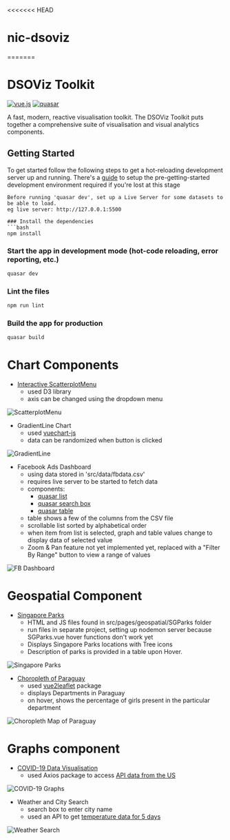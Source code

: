 <<<<<<< HEAD
# nic-dsoviz
=======
# DSOViz Toolkit

[![vue.js](https://img.shields.io/badge/vue.js-2.6.10-blue)](https://github.com/vuejs/vue)
[![quasar](https://img.shields.io/badge/quasar-1.5.4-blue)](https://github.com/quasarframework/quasar)

A fast, modern, reactive visualisation toolkit. The DSOViz Toolkit puts together a comprehensive suite of visualisation and visual analytics components.

## Getting Started

To get started follow the following steps to get a hot-reloading development server up and running. 
There's a [guide](docs/setup_dev_environment.md) to setup the pre-getting-started development environment required if you're lost at this stage
```
Before running 'quasar dev', set up a Live Server for some datasets to be able to load.
eg live server: http://127.0.0.1:5500

### Install the dependencies
```bash
npm install
```

### Start the app in development mode (hot-code reloading, error reporting, etc.)
```bash
quasar dev
```

### Lint the files
```bash
npm run lint
```

### Build the app for production
```bash
quasar build
```

# Chart Components
* [Interactive ScatterplotMenu](https://vizhub.com/curran/98ba4daacc92442f8d9fd7d91bfd712a)  
    * used D3 library
    * axis can be changed using the dropdown menu

![ScatterplotMenu](./readme_images/ScatterplotMenu.JPG)

* GradientLine Chart
    * used [vuechart-js](https://vue-chartjs.org/)
    * data can be randomized when button is clicked

![GradientLine](./readme_images/GradientLine.JPG)

* Facebook Ads Dashboard
    * using data stored in 'src/data/fbdata.csv'
    * requires live server to be started to fetch data
    * components:
        * [quasar list](https://quasar.dev/vue-components/list-and-list-items)
        * [quasar search box](https://quasar.dev/vue-components/input)
        * [quasar table](https://quasar.dev/vue-components/table)
    * table shows a few of the columns from the CSV file
    * scrollable list sorted by alphabetical order
    * when item from list is selected, graph and table values change to display data of selected value
    * Zoom & Pan feature not yet implemented yet, replaced with a "Filter By Range" button to view a range of values

![FB Dashboard](./readme_images/FBDashboard.JPG)

# Geospatial Component
* [Singapore Parks](https://data.gov.sg/dataset/parks)
    * HTML and JS files found in src/pages/geospatial/SGParks folder
    * run files in separate project, setting up nodemon server because SGParks.vue hover functions don't work yet
    * Displays Singapore Parks locations with Tree icons
    * Description of parks is provided in a table upon Hover.

![Singapore Parks](./readme_images/SGParks.JPG)

* [Choropleth of Paraguay](https://github.com/voluntadpear/vue-choropleth)
    * used [vue2leaflet](https://vue2-leaflet.netlify.app/) package
    * displays Departments in Paraguay
    * on hover, shows the percentage of girls present in the particular department

![Choropleth Map of Paraguay](./readme_images/ChoroplethMap.jpeg)

# Graphs component
* [COVID-19 Data Visualisation](https://www.youtube.com/watch?v=cUSfL6MBmlY&t=87s)
    * used Axios package to access [API data from the US](https://covidtracking.com/api/us/daily)

![COVID-19 Graphs](./readme_images/COVID-19.JPG)

* Weather and City Search
    * search box to enter city name
    * used an API to get [temperature data for 5 days](https://openweathermap.org/api)

![Weather Search](./readme_images/Weather.JPG)

